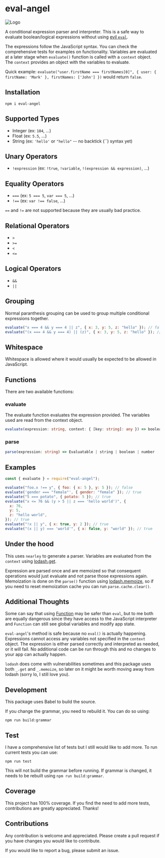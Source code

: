 # eval-angel

![Logo](https://raw.githubusercontent.com/claude-abounegm/eval-angel/main/docs/logo.png)

A conditional expression parser and interpreter. This is a safe way to evaluate boolean/logical expressions without using [evil `eval`](https://developer.mozilla.org/en-US/docs/Web/JavaScript/Reference/Global_Objects/eval#never_use_eval!).

The expressions follow the JavaScript syntax. You can check the comprehensive tests for examples on functionality. Variables are evaluated at a later stage when `evaluate()` function is called with a `context` object. The `context` provides an object with the variables to evaluate. 

Quick example: `evaluate("user.firstName === firstNames[0]", { user: { firstName: 'Mark' }, firstNames: ['John'] })` would return `false`.


## Installation

`npm i eval-angel`


## Supported Types

- Integer (ex: `104`, ...)
- Float (ex: `5.5`, ...)
- String (ex: `'hello'` or `"hello"` -- no backtick (``) syntax yet)


## Unary Operators

- `!expression` (ex: `!true`, `!variable`, `!(expression && expression)`, ...)


## Equality Operators
- `===` (ex: `5 === 5`, `var === 5`, ...)
- `!==` (ex: `var !== false`, ...)

`==` and `!=` are not supported because they are usually bad practice.


## Relational Operators
- `>`
- `>=`
- `<`
- `<=`


## Logical Operators
- `&&`
- `||`


## Grouping

Normal paranthesis grouping can be used to group multiple conditional expressions together.

```js
evaluate("x === 4 && y === 4 || z", { x: 3, y: 5, z: "hello" }); // false
evaluate("(x === 4 && y === 4) || (z)", { x: 3, y: 5, z: "hello" }); // true
```


## Whitespace

Whitespace is allowed where it would usually be expected to be allowed in JavaScript.


## Functions

There are two available functions:

### **evaluate**
The evaluate function evaluates the expression provided. The variables used are read from the context object.
```ts
evaluate(expression: string, context: { [key: string]: any }) => boolean
```

### **parse**

```ts
parse(expression: string) => Evaluatable | string | boolean | number
```


## Examples

```js
const { evaluate } = require("eval-angel");

evaluate("foo.x !== y", { foo: { x: 5 }, y: 5 }); // false
evaluate('gender === "female"', { gender: "female" }); // true
evaluate("5 === potato", { potato: 5 }); // true
evaluate("x <= 76 && (y > 5 || z === 'hello world')", {
  x: 76,
  y: 5,
  z: "hello world",
}); // true
evaluate("!x || y", { x: true, y: 2 }); // true
evaluate("(x || y) === 'world'", { x: false, y: "world" }); // true
```

## Under the hood

This uses `nearley` to generate a parser. Variables are evaluated from the `context` using [lodash.get](https://lodash.com/docs/4.17.15#get). 

Expression are parsed once and are memoized so that consequent operations would just evaluate and not parse those expressions again. Memoization is done on the `parse()` function using [lodash.memoize](https://lodash.com/docs/4.17.15#memoize), so if you need to reset memoization cache you can run `parse.cache.clear()`.

## Additional Thoughts

Some can say that using [Function](https://developer.mozilla.org/en-US/docs/Web/JavaScript/Reference/Global_Objects/Function) may be safer than `eval`, but to me both are equally dangerous since they have access to the JavaScript interpreter and `Function` can still see global variables and modify app state.

`eval-angel`'s method is safe because no `eval()` is actually happening. Expressions cannot access any variables not specified in the `context` object. The expression is either parsed correctly and interpreted as needed, or it will fail. No additional code can be run through this and no changes to your app can actually happen. 

`lodash` does come with vulnerabilities sometimes and this package uses both `_.get` and `_.memoize`, so later on it might be worth moving away from lodash (sorry lo, I still love you).


## Development

This package uses Babel to build the source.

If you change the grammar, you need to rebuild it. You can do so using:

```
npm run build:grammar
```


## Test

I have a comprehensive list of tests but I still would like to add more. To run current tests you can use:

```
npm run test 
```

This will not build the grammar before running. If grammar is changed, it needs to be rebuilt using `npm run build:grammar`.


## Coverage

This project has 100% coverage. If you find the need to add more tests, contributions are greatly appreciated. Thanks!


## Contributions

Any contribution is welcome and appreciated. Please create a pull request if you have changes you would like to contribute. 

If you would like to report a bug, please submit an issue.